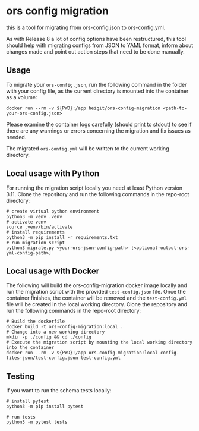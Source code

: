 # ors config migration

this is a tool for migrating from ors-config.json to ors-config.yml.

As with Release 8 a lot of config options have been restructured, this tool should help with
migrating configs from JSON to YAML format, inform about changes made and point out action steps
that need to be done manually.

## Usage

To migrate your `ors-config.json`, run the following command in the folder with your config file,
as the current directory is mounted into the container as a volume:

```shell
docker run --rm -v ${PWD}:/app heigit/ors-config-migration <path-to-your-ors-config.json>
```

Please examine the container logs carefully (should print to stdout) to see if there are any
warnings or errors concerning the migration and fix issues as needed.

The migrated `ors-config.yml` will be written to the current working directory.


## Local usage with Python

For running the migration script locally you need at least Python version 3.11.
Clone the repository and run the following commands in the repo-root directory:

```shell
# create virtual python environment
python3 -m venv .venv
# activate venv
source .venv/bin/activate
# install requirements
python3 -m pip install -r requirements.txt
# run migration script
python3 migrate.py <your-ors-json-config-path> [<optional-output-ors-yml-config-path>]
```

## Local usage with Docker

The following will build the ors-config-migration docker image locally and run the migration script with the
provided `test-config.json` file.
Once the container finishes, the container will be removed and the `test-config.yml` file will be created in the local
working directory.
Clone the repository and run the following commands in the repo-root directory:

```shell
# Build the dockerfile
docker build -t ors-config-migration:local .
# Change into a new working directory
mkdir -p ./config && cd ./config
# Execute the migration script by mounting the local working directory into the container
docker run --rm -v ${PWD}:/app ors-config-migration:local config-files-json/test-config.json test-config.yml  
```

## Testing

If you want to run the schema tests locally:

```shell
# install pytest
python3 -m pip install pytest

# run tests
python3 -m pytest tests
```
